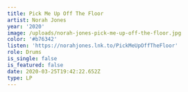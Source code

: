 ```yaml
---
title: Pick Me Up Off The Floor
artist: Norah Jones
year: '2020'
image: /uploads/norah-jones-pick-me-up-off-the-floor.jpg
color: '#b76342'
listen: 'https://norahjones.lnk.to/PickMeUpOffTheFloor'
role: Drums
is_single: false
is_featured: false
date: 2020-03-25T19:42:22.652Z
type: LP
---
```

